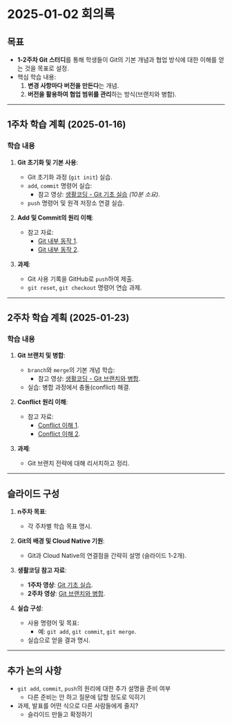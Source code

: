# 2025-01-02 회의록

## 목표
- **1-2주차 Git 스터디**를 통해 학생들이 Git의 기본 개념과 협업 방식에 대한 이해를 얻는 것을 목표로 설정.
- 핵심 학습 내용:
  1. **변경 사항마다 버전을 만든다**는 개념.
  2. **버전을 활용하여 협업 범위를 관리**하는 방식(브랜치와 병합).

---

## 1주차 학습 계획 (2025-01-16)
### 학습 내용
1. **Git 초기화 및 기본 사용**:
   - Git 초기화 과정 (`git init`) 실습.
   - `add`, `commit` 명령어 실습:
     - 참고 영상: [생활코딩 - Git 기초 실습](https://opentutorials.org/course/3839/22592) *(10분 소요)*.
   - `push` 명령어 및 원격 저장소 연결 실습.

2. **Add 및 Commit의 원리 이해**:
   - 참고 자료:
     - [Git 내부 동작 1](https://opentutorials.org/course/2708/15238).
     - [Git 내부 동작 2](https://opentutorials.org/course/2708/15240).

3. **과제**:
   - Git 사용 기록을 GitHub로 `push`하여 제출.
   - `git reset`, `git checkout` 명령어 연습 과제.

---

## 2주차 학습 계획 (2025-01-23)
### 학습 내용
1. **Git 브랜치 및 병합**:
   - `branch`와 `merge`의 기본 개념 학습:
     - 참고 영상: [생활코딩 - Git 브랜치와 병합](https://opentutorials.org/course/3840/23677).
   - 실습: 병합 과정에서 충돌(conflict) 해결.

2. **Conflict 원리 이해**:
   - 참고 자료:
     - [Conflict 이해 1](https://opentutorials.org/course/2708/15303).
     - [Conflict 이해 2](https://opentutorials.org/course/2708/15306).

3. **과제**:
   - Git 브랜치 전략에 대해 리서치하고 정리.

---

## 슬라이드 구성
1. **n주차 목표**:
   - 각 주차별 학습 목표 명시.

2. **Git의 배경 및 Cloud Native 기원**:
   - Git과 Cloud Native의 연결점을 간략히 설명 (슬라이드 1-2개).

3. **생활코딩 참고 자료**:
   - **1주차 영상**: [Git 기초 실습](https://opentutorials.org/course/3839/22592).
   - **2주차 영상**: [Git 브랜치와 병합](https://opentutorials.org/course/3840/23677).

4. **실습 구성**:
   - 사용 명령어 및 목표:
     - 예: `git add`, `git commit`, `git merge`.
   - 실습으로 얻을 결과 명시.

---

## 추가 논의 사항
- `git add`, `commit`, `push`의 원리에 대한 추가 설명을 준비 여부
  - 다른 준비는 안 하고 질문에 답할 정도로 익히기
- 과제, 발표를 어떤 식으로 다른 사람들에게 줄지?
  - 슬라이드 만들고 확정하기

